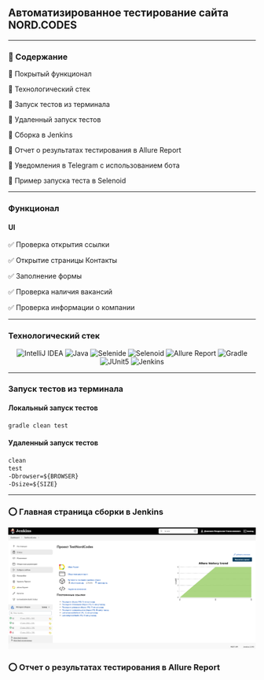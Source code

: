 ## Автоматизированное тестирование сайта NORD.CODES
____
### :large_blue_circle: Содержание
:wrench: Покрытый функционал

:wrench: Технологический стек

:wrench: Запуск тестов из терминала

:wrench: Удаленный запуск тестов

:wrench: Сборка в Jenkins

:wrench: Отчет о результатах тестирования в Allure Report

:wrench: Уведомления в Telegram с использованием бота

:wrench: Пример запуска теста в Selenoid
____
### Функционал
#### UI
:white_check_mark: Проверка открытия ссылки

:white_check_mark: Открытие страницы Контакты

:white_check_mark: Заполнение формы

:white_check_mark: Проверка наличия вакансий

:white_check_mark: Проверка информации о компании
____    
### Технологический стек

<p align="center">
<img width="6%" title="IntelliJ IDEA" src="https://starchenkov.pro/qa-guru/img/skills/Intelij_IDEA.svg">
<img width="6%" title="Java" src="https://starchenkov.pro/qa-guru/img/skills/Java.svg">
<img width="6%" title="Selenide" src="https://starchenkov.pro/qa-guru/img/skills/Selenide.svg">
<img width="6%" title="Selenoid" src="https://starchenkov.pro/qa-guru/img/skills/Selenoid.svg">
<img width="6%" title="Allure Report" src="https://starchenkov.pro/qa-guru/img/skills/Allure_Report.svg">
<img width="6%" title="Gradle" src="https://starchenkov.pro/qa-guru/img/skills/Gradle.svg">
<img width="6%" title="JUnit5" src="https://starchenkov.pro/qa-guru/img/skills/JUnit5.svg">
<img width="6%" title="Jenkins" src="https://starchenkov.pro/qa-guru/img/skills/Jenkins.svg">
</p>

____
### Запуск тестов из терминала
#### Локальный запуск тестов

```
gradle clean test
```

#### Удаленный запуск тестов
```
clean
test
-Dbrowser=${BROWSER}
-Dsize=${SIZE}
```
____

### :o: Главная страница сборки в Jenkins
![](src/test/resources/img/1.png)
### :o: Отчет о результатах тестирования в Allure Report